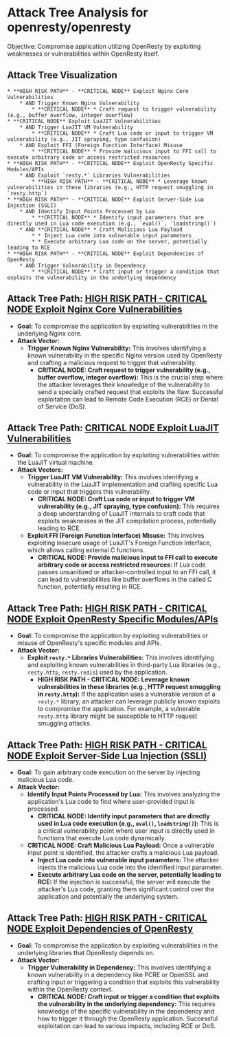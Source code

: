 # Attack Tree Analysis for openresty/openresty

Objective: Compromise application utilizing OpenResty by exploiting weaknesses or vulnerabilities within OpenResty itself.

## Attack Tree Visualization

```
* **HIGH RISK PATH** - **CRITICAL NODE** Exploit Nginx Core Vulnerabilities
    * AND Trigger Known Nginx Vulnerability
        * **CRITICAL NODE** * Craft request to trigger vulnerability (e.g., buffer overflow, integer overflow)
* **CRITICAL NODE** Exploit LuaJIT Vulnerabilities
    * AND Trigger LuaJIT VM Vulnerability
        * **CRITICAL NODE** * Craft Lua code or input to trigger VM vulnerability (e.g., JIT spraying, type confusion)
    * AND Exploit FFI (Foreign Function Interface) Misuse
        * **CRITICAL NODE** * Provide malicious input to FFI call to execute arbitrary code or access restricted resources
* **HIGH RISK PATH** - **CRITICAL NODE** Exploit OpenResty Specific Modules/APIs
    * AND Exploit `resty.*` Libraries Vulnerabilities
        * **HIGH RISK PATH** - **CRITICAL NODE** * Leverage known vulnerabilities in these libraries (e.g., HTTP request smuggling in `resty.http`)
* **HIGH RISK PATH** - **CRITICAL NODE** Exploit Server-Side Lua Injection (SSLI)
    * AND Identify Input Points Processed by Lua
        * **CRITICAL NODE** * Identify input parameters that are directly used in Lua code execution (e.g., `eval()`, `loadstring()`)
    * AND **CRITICAL NODE** * Craft Malicious Lua Payload
        * * Inject Lua code into vulnerable input parameters
        * * Execute arbitrary Lua code on the server, potentially leading to RCE
* **HIGH RISK PATH** - **CRITICAL NODE** Exploit Dependencies of OpenResty
    * AND Trigger Vulnerability in Dependency
        * **CRITICAL NODE** * Craft input or trigger a condition that exploits the vulnerability in the underlying dependency
```


## Attack Tree Path: [HIGH RISK PATH - CRITICAL NODE Exploit Nginx Core Vulnerabilities](./attack_tree_paths/high_risk_path_-_critical_node_exploit_nginx_core_vulnerabilities.md)

* **Goal:** To compromise the application by exploiting vulnerabilities in the underlying Nginx core.
* **Attack Vector:**
    * **Trigger Known Nginx Vulnerability:** This involves identifying a known vulnerability in the specific Nginx version used by OpenResty and crafting a malicious request to trigger that vulnerability.
        * **CRITICAL NODE: Craft request to trigger vulnerability (e.g., buffer overflow, integer overflow):** This is the crucial step where the attacker leverages their knowledge of the vulnerability to send a specially crafted request that exploits the flaw. Successful exploitation can lead to Remote Code Execution (RCE) or Denial of Service (DoS).

## Attack Tree Path: [CRITICAL NODE Exploit LuaJIT Vulnerabilities](./attack_tree_paths/critical_node_exploit_luajit_vulnerabilities.md)

* **Goal:** To compromise the application by exploiting vulnerabilities within the LuaJIT virtual machine.
* **Attack Vectors:**
    * **Trigger LuaJIT VM Vulnerability:** This involves identifying a vulnerability in the LuaJIT implementation and crafting specific Lua code or input that triggers this vulnerability.
        * **CRITICAL NODE: Craft Lua code or input to trigger VM vulnerability (e.g., JIT spraying, type confusion):** This requires a deep understanding of LuaJIT internals to craft code that exploits weaknesses in the JIT compilation process, potentially leading to RCE.
    * **Exploit FFI (Foreign Function Interface) Misuse:** This involves exploiting insecure usage of LuaJIT's Foreign Function Interface, which allows calling external C functions.
        * **CRITICAL NODE: Provide malicious input to FFI call to execute arbitrary code or access restricted resources:** If Lua code passes unsanitized or attacker-controlled input to an FFI call, it can lead to vulnerabilities like buffer overflows in the called C function, potentially resulting in RCE.

## Attack Tree Path: [HIGH RISK PATH - CRITICAL NODE Exploit OpenResty Specific Modules/APIs](./attack_tree_paths/high_risk_path_-_critical_node_exploit_openresty_specific_modulesapis.md)

* **Goal:** To compromise the application by exploiting vulnerabilities or misuse of OpenResty's specific modules and APIs.
* **Attack Vector:**
    * **Exploit `resty.*` Libraries Vulnerabilities:** This involves identifying and exploiting known vulnerabilities in third-party Lua libraries (e.g., `resty.http`, `resty.redis`) used by the application.
        * **HIGH RISK PATH - CRITICAL NODE: Leverage known vulnerabilities in these libraries (e.g., HTTP request smuggling in `resty.http`):** If the application uses a vulnerable version of a `resty.*` library, an attacker can leverage publicly known exploits to compromise the application. For example, a vulnerable `resty.http` library might be susceptible to HTTP request smuggling attacks.

## Attack Tree Path: [HIGH RISK PATH - CRITICAL NODE Exploit Server-Side Lua Injection (SSLI)](./attack_tree_paths/high_risk_path_-_critical_node_exploit_server-side_lua_injection__ssli_.md)

* **Goal:** To gain arbitrary code execution on the server by injecting malicious Lua code.
* **Attack Vector:**
    * **Identify Input Points Processed by Lua:** This involves analyzing the application's Lua code to find where user-provided input is processed.
        * **CRITICAL NODE: Identify input parameters that are directly used in Lua code execution (e.g., `eval()`, `loadstring()`):** This is a critical vulnerability point where user input is directly used in functions that execute Lua code dynamically.
    * **CRITICAL NODE: Craft Malicious Lua Payload:** Once a vulnerable input point is identified, the attacker crafts a malicious Lua payload.
        * **Inject Lua code into vulnerable input parameters:** The attacker injects the malicious Lua code into the identified input parameter.
        * **Execute arbitrary Lua code on the server, potentially leading to RCE:** If the injection is successful, the server will execute the attacker's Lua code, granting them significant control over the application and potentially the underlying system.

## Attack Tree Path: [HIGH RISK PATH - CRITICAL NODE Exploit Dependencies of OpenResty](./attack_tree_paths/high_risk_path_-_critical_node_exploit_dependencies_of_openresty.md)

* **Goal:** To compromise the application by exploiting vulnerabilities in the underlying libraries that OpenResty depends on.
* **Attack Vector:**
    * **Trigger Vulnerability in Dependency:** This involves identifying a known vulnerability in a dependency like PCRE or OpenSSL and crafting input or triggering a condition that exploits this vulnerability within the OpenResty context.
        * **CRITICAL NODE: Craft input or trigger a condition that exploits the vulnerability in the underlying dependency:** This requires knowledge of the specific vulnerability in the dependency and how to trigger it through the OpenResty application. Successful exploitation can lead to various impacts, including RCE or DoS.

